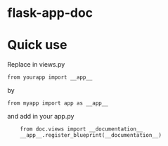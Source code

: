 # flask-app-doc

Quick use
=========

Replace in views.py

	from yourapp import __app__

by

	from myapp import app as __app__

and add in your app.py

    	from doc.views import __documentation__
    	__app__.register_blueprint(__documentation__)